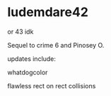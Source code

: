 # ludemdare42
or 43 idk


Sequel to crime 6 and Pinosey O.



updates include:

whatdogcolor

flawless rect on rect collisions

